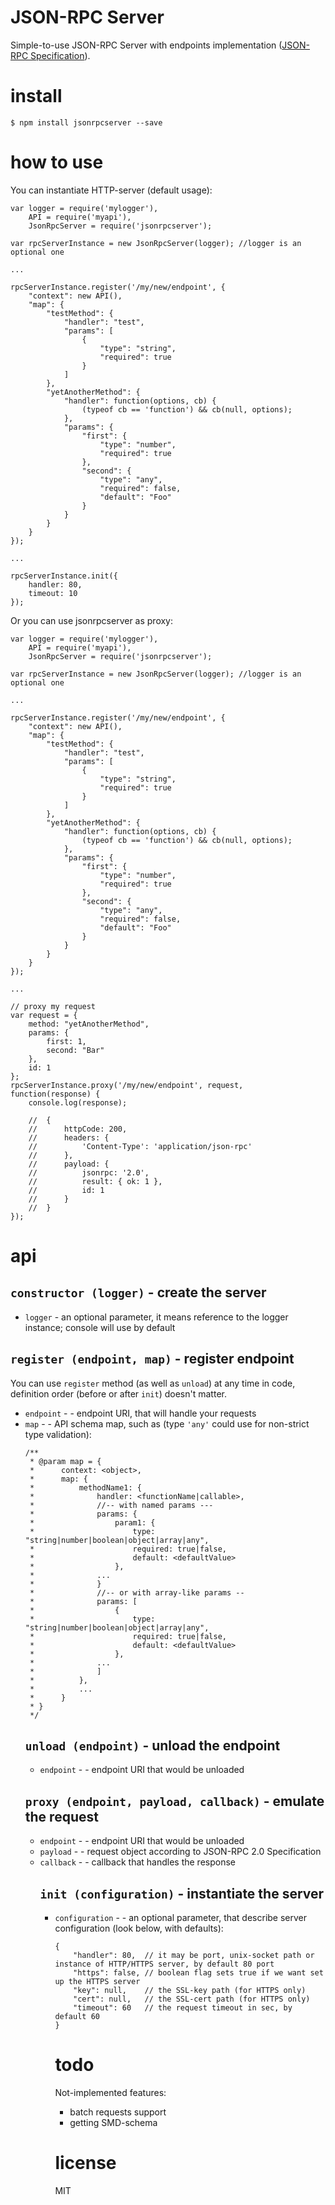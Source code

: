 # JSON-RPC Server

Simple-to-use JSON-RPC Server with endpoints implementation ([JSON-RPC Specification](http://www.jsonrpc.org/specification)).

# install

```
$ npm install jsonrpcserver --save
```

# how to use

You can instantiate HTTP-server (default usage):

```
var logger = require('mylogger'),
    API = require('myapi'),
    JsonRpcServer = require('jsonrpcserver');
    
var rpcServerInstance = new JsonRpcServer(logger); //logger is an optional one

...

rpcServerInstance.register('/my/new/endpoint', {
    "context": new API(),
    "map": {
        "testMethod": {
            "handler": "test",
            "params": [
                {
                    "type": "string",
                    "required": true
                }
            ]
        },
        "yetAnotherMethod": {
            "handler": function(options, cb) {
                (typeof cb == 'function') && cb(null, options);
            },
            "params": {
                "first": {
                    "type": "number",
                    "required": true
                },
                "second": {
                    "type": "any",
                    "required": false,
                    "default": "Foo"
                }
            }
        }
    }
});

...

rpcServerInstance.init({
    handler: 80,
    timeout: 10
});
```

Or you can use jsonrpcserver as proxy:

```
var logger = require('mylogger'),
    API = require('myapi'),
    JsonRpcServer = require('jsonrpcserver');
    
var rpcServerInstance = new JsonRpcServer(logger); //logger is an optional one

...

rpcServerInstance.register('/my/new/endpoint', {
    "context": new API(),
    "map": {
        "testMethod": {
            "handler": "test",
            "params": [
                {
                    "type": "string",
                    "required": true
                }
            ]
        },
        "yetAnotherMethod": {
            "handler": function(options, cb) {
                (typeof cb == 'function') && cb(null, options);
            },
            "params": {
                "first": {
                    "type": "number",
                    "required": true
                },
                "second": {
                    "type": "any",
                    "required": false,
                    "default": "Foo"
                }
            }
        }
    }
});

...

// proxy my request 
var request = {
    method: "yetAnotherMethod",
    params: {
        first: 1,
        second: "Bar"
    },
    id: 1
};
rpcServerInstance.proxy('/my/new/endpoint', request, function(response) {
    console.log(response);
    
    //  {
    //      httpCode: 200,
    //      headers: {
    //          'Content-Type': 'application/json-rpc'
    //      },
    //      payload: {
    //          jsonrpc: '2.0',
    //          result: { ok: 1 },
    //          id: 1
    //      }
    //  }
});
```

# api

## `constructor (logger)` - create the server

* `logger` - an optional parameter, it means reference to the logger instance; console will use by default

## `register (endpoint, map)` - register endpoint

You can use `register` method (as well as `unload`) at any time in code, definition order (before or after `init`) doesn't matter.

* `endpoint` - <string> - endpoint URI, that will handle your requests
* `map` - <object> - API schema map, such as (type `'any'` could use for non-strict type validation):

```
/**
 * @param map = {
 *      context: <object>,
 *      map: {
 *          methodName1: {
 *              handler: <functionName|callable>,
 *              //-- with named params ---
 *              params: {
 *                  param1: {
 *                      type: "string|number|boolean|object|array|any",
 *                      required: true|false,
 *                      default: <defaultValue>
 *                  },
 *              ...
 *              }
 *              //-- or with array-like params --
 *              params: [
 *                  {
 *                      type: "string|number|boolean|object|array|any",
 *                      required: true|false,
 *                      default: <defaultValue>
 *                  },
 *              ...
 *              ]
 *          },
 *          ...
 *      }
 * }
 */
```

## `unload (endpoint)` - unload the endpoint

* `endpoint` - <string> - endpoint URI that would be unloaded 

## `proxy (endpoint, payload, callback)` - emulate the request

* `endpoint` - <string> - endpoint URI that would be unloaded 
* `payload` - <object> - request object according to JSON-RPC 2.0 Specification 
* `callback` - <callable> - callback that handles the response

## `init (configuration)` - instantiate the server

* `configuration` - <object> - an optional parameter, that describe server configuration (look below, with defaults):

```
{
    "handler": 80,  // it may be port, unix-socket path or instance of HTTP/HTTPS server, by default 80 port
    "https": false, // boolean flag sets true if we want set up the HTTPS server
    "key": null,    // the SSL-key path (for HTTPS only)
    "cert": null,   // the SSL-cert path (for HTTPS only)
    "timeout": 60   // the request timeout in sec, by default 60
}
```

# todo

Not-implemented features:
* batch requests support
* getting SMD-schema

# license

MIT

